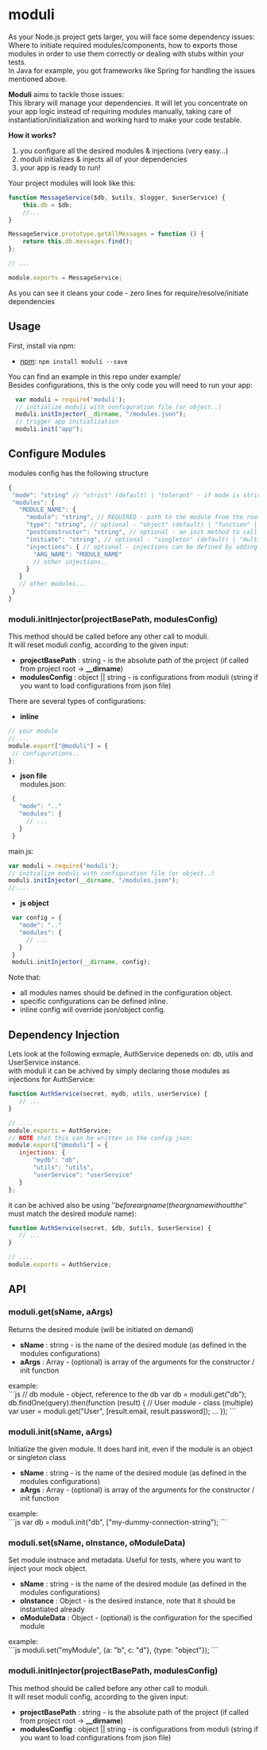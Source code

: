 # moduli
As your Node.js project gets larger, you will face some dependency issues:<br>
Where to initiate required modules/components, how to exports those modules in order to use them correctly or dealing with stubs within your tests.<br>
In Java for example, you got frameworks like Spring for handling the issues mentioned above.<br>
<p><strong>Moduli</strong> aims to tackle those issues:<br>
This library will manage your dependencies. It will let you concentrate on your app logic instead of requiring modules manually, taking care of instantiation/initialization and working hard to make your code testable.</p>
<p><b>How it works?</b><br>
<ol>
<li>you configure all the desired modules & injections (very easy...)</li>
<li>moduli initializes & injects all of your dependencies</li>
<li>your app is ready to run!</li>
</ol>
</p>

Your project modules will look like this:<br>
```js
function MessageService($db, $utils, $logger, $userService) {
    this.db = $db;
    //...
}

MessageService.prototype.getAllMessages = function () {
    return this.db.messages.find();  
};

// ...

module.exports = MessageService;
```
As you can see it cleans your code - zero lines for require/resolve/initiate dependencies


Usage
-------
First, install via npm:

- [npm](http://www.npmjs.com/): `npm install moduli --save`

You can find an example in this repo under example/<br>
Besides configurations, this is the only code you will need to run your app:<br>
```js
  var moduli = require('moduli');
  // initialize moduli with configuration file (or object..)
  moduli.initInjector(__dirname, "/modules.json");
  // trigger app initialization
  moduli.init("app");
```

Configure Modules
-------
modules config has the following structure
 ```js
{
  "mode": "string" // "strict" (default) | "tolerant" - if mode is strict, moduli will throw exceptions if you are trying to have a circular reference 
  "modules": {
    "MODULE_NAME": {
      "module": "string", // REQUIRED - path to the module from the root of the project (your package.json),
      "type": "string", // optional - "object" (default) | "function" | "class"
      "postConstructor": "string", // optional - an init method to call after require & instantiation 
      "initiate": "string", // optional - "singleton" (default) | "multiple" - if multiple, each time moduli.get() is called - a new instance will be created. relevant only for 'class'
      "injections": { // optional - injections can be defined by adding '$' before param name 
        "ARG_NAME": "MODULE_NAME"
        // other injections..
      }
    }
    // other modules...
  }
}
 ```
<h3>moduli.initInjector(projectBasePath, modulesConfig)</h3>
This method should be called before any other call to moduli.<br>
It will reset moduli config, according to the given input:
<ul>
<li><strong>projectBasePath</strong> : string - is the absolute path of the project (if called from project root -> <b>__dirname</b>)</li>
<li><strong>modulesConfig</strong> : object || string - is configurations from moduli (string if you want to load configurations from json file)</li>
</ul>

There are several types of configurations: 
 * <b>inline</b> <br>
 ```js
 // your module
 // ... 
 module.export["@moduli"] = {
  // configurations..
 };
 ```
 
 * <b>json file</b> <br>
 modules.json:<br>
 ```js
  {
    "mode": ".."
    "modules": {
      // ...
    }
  }
 ```
 main.js:<br>
 ```js
var moduli = require('moduli');
// initialize moduli with configuration file (or object..)
moduli.initInjector(__dirname, "/modules.json");
//....
 ```
 
 * <b>js object</b> <br>
 ```js
  var config = {
    "mode": ".."
    "modules": {
      // ...
    }
  }
  moduli.initInjector(__dirname, config);
 ```

Note that: 
* all modules names should be defined in the configuration object. 
* specific configurations can be defined inline.
* inline config will override json/object config.


Dependency Injection
-------
Lets look at the following exmaple, AuthService depeneds on: db, utils and UserService instance.<br>
with moduli it can be achived by simply declaring those modules as injections for AuthService:<br>
 ```js
function AuthService(secret, mydb, utils, userService) {
    // ...
}

// ....
module.exports = AuthService;
// NOTE that this can be written in the config json:
module.export["@moduli"] = {
 	injections: {
 		"mydb": "db",
 		"utils": "utils",
 		"userService": "userService"
 	}
};
 ```
it can be achived also be using '$' before arg name (the arg name without the '$' must match the desired module name):
 ```js
function AuthService(secret, $db, $utils, $userService) {
    // ...
}

// ....
module.exports = AuthService;
 ```


API
-------
<h3>moduli.get(sName, aArgs)</h3>
Returns the desired module (will be initiated on demand)<br>
<ul>
<li><strong>sName</strong> : string - is the name of the desired module (as defined in the modules configurations)</li>
<li><strong>aArgs</strong> : Array - (optional) is array of the arguments for the constructor / init function</li>
</ul>
example:<br>
 ```js
 // db module - object, reference to the db
var db = moduli.get("db");
db.findOne(query).then(function (result) {
	// User module - class (multiple) 
	var user = moduli.get("User", [result.email, result.password]);
	...
});
 ```

<h3>moduli.init(sName, aArgs)</h3>
Initialize the given module. It does hard init, even if the module is an object or singleton class<br>
<ul>
<li><strong>sName</strong> : string - is the name of the desired module (as defined in the modules configurations)</li>
<li><strong>aArgs</strong> : Array - (optional) is array of the arguments for the constructor / init function</li>
</ul>
example:<br>
 ```js
var db = moduli.init("db", ["my-dummy-connection-string");
 ```
 
<h3>moduli.set(sName, oInstance, oModuleData)</h3>
Set module instnace and metadata. Useful for tests, where you want to inject your mock object.<br>
<ul>
<li><strong>sName</strong> : string - is the name of the desired module (as defined in the modules configurations)</li>
<li><strong>oInstance</strong> : Object - is the desired instance, note that it should be instantiated already</li>
<li><strong>oModuleData</strong> : Object - (optional) is the configuration for the specified module</li>
</ul>
example:<br>
 ```js
moduli.set("myModule", {a: "b", c: "d"}, {type: "object"});
 ```
 
<h3>moduli.initInjector(projectBasePath, modulesConfig)</h3>
This method should be called before any other call to moduli.<br>
It will reset moduli config, according to the given input:
<ul>
<li><strong>projectBasePath</strong> : string - is the absolute path of the project (if called from project root -> <b>__dirname</b>)</li>
<li><strong>modulesConfig</strong> : object || string - is configurations from moduli (string if you want to load configurations from json file)</li>
</ul>
